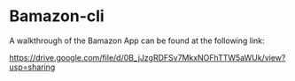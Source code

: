 # Bamazon-cli
A walkthrough of the Bamazon App can be found at the following link:

https://drive.google.com/file/d/0B_jJzgRDFSv7MkxNOFhTTW5aWUk/view?usp=sharing
